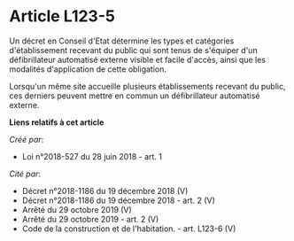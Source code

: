 # Article L123-5

Un décret en Conseil d'Etat détermine les types et catégories d'établissement recevant du public qui sont tenus de s'équiper
d'un défibrillateur automatisé externe visible et facile d'accès, ainsi que les modalités d'application de cette obligation.

Lorsqu'un même site accueille plusieurs établissements recevant du public, ces derniers peuvent mettre en commun un
défibrillateur automatisé externe.

**Liens relatifs à cet article**

_Créé par_:

  - Loi n°2018-527 du 28 juin 2018 - art. 1

_Cité par_:

  - Décret n°2018-1186 du 19 décembre 2018 (V)
  - Décret n°2018-1186 du 19 décembre 2018 - art. 2 (V)
  - Arrêté du 29 octobre 2019 (V)
  - Arrêté du 29 octobre 2019 - art. 2 (V)
  - Code de la construction et de l'habitation. - art. L123-6 (V)
